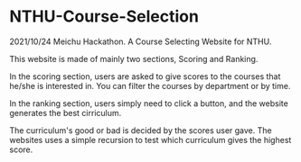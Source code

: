 # NTHU-Course-Selection
2021/10/24 Meichu Hackathon. A Course Selecting Website for NTHU.

This website is made of mainly two sections, Scoring and Ranking.

In the scoring section, users are asked to give scores to the courses that he/she is interested in.
You can filter the courses by department or by time.

In the ranking section, users simply need to click a button, and the website generates the best cirriculum.

The curriculum's good or bad is decided by the scores user gave.
The websites uses a simple recursion to test which curriculum gives the highest score. 
